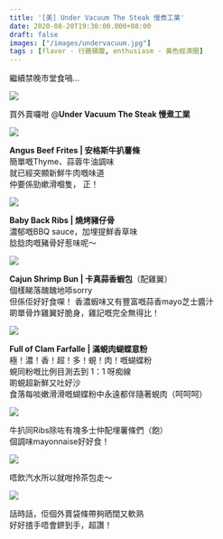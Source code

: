 ```yaml
---
title: '[美] Under Vacuum The Steak 慢煮工業'
date: 2020-08-20T19:30:00.000+08:00
draft: false
images: ["/images/undervacuum.jpg"]
tags : [flavor - 行膳積腹, enthusiasm - 黃色經濟圈]
---
```


繼續禁晚市堂食喎...  

![](/images/undervacuum.jpg)

買外賣囉咁 @**Under Vacuum The Steak 慢煮工業**  

![](/images/undervacuum1.jpg)

**Angus Beef Frites | 安格斯牛扒薯條**  
簡單嘅Thyme、蒜蓉牛油調味  
就已經突顯新鮮牛肉嘅味道  
仲要係勁嫰滑嗰隻， 正！  

![](/images/undervacuum2.jpg)

**Baby Back Ribs | 燒烤豬仔骨**  
濃郁嘅BBQ sauce，加埋提鮮香草味  
腍腍肉嘅豬骨好惹味呢～

![](/images/undervacuum3.jpg)

**Cajun Shrimp Bun | 卡真蒜香蝦包**（配雞翼）  
個樣睇落醜醜地㖭sorry  
但係佢好好食㗎！
香濃蝦味又有豐富嘅蒜香mayo芝士醬汁  
啲單骨炸雞翼好脆身，雞記嘅完全無得比！

![](/images/undervacuum4.jpg)

**Full of Clam Farfalle | 滿蜆肉蝴蝶意粉**  
極！濃！香！超！多！蜆！肉！嘅蝴蝶粉  
蜆同粉嘅比例目測去到 1：1 呀痴線  
啲蜆超新鮮又吐好沙  
食落每啖嫩滑滑嘅蝴蝶粉中永遠都伴隨著蜆肉（呵呵呵）  

![](/images/undervacuum5.jpg)

牛扒同Ribs除咗有塊多士仲配埋薯條們（飽）  
個調味mayonnaise好好食！

![](/images/undervacuum6.jpg)

唔飲汽水所以就咁拎茶包走～  

![](/images/undervacuum7.jpg)

話時話，佢個外賣袋條帶夠晒闊又軟熟  
好好揸手唔會鎅到手，超讚！  
